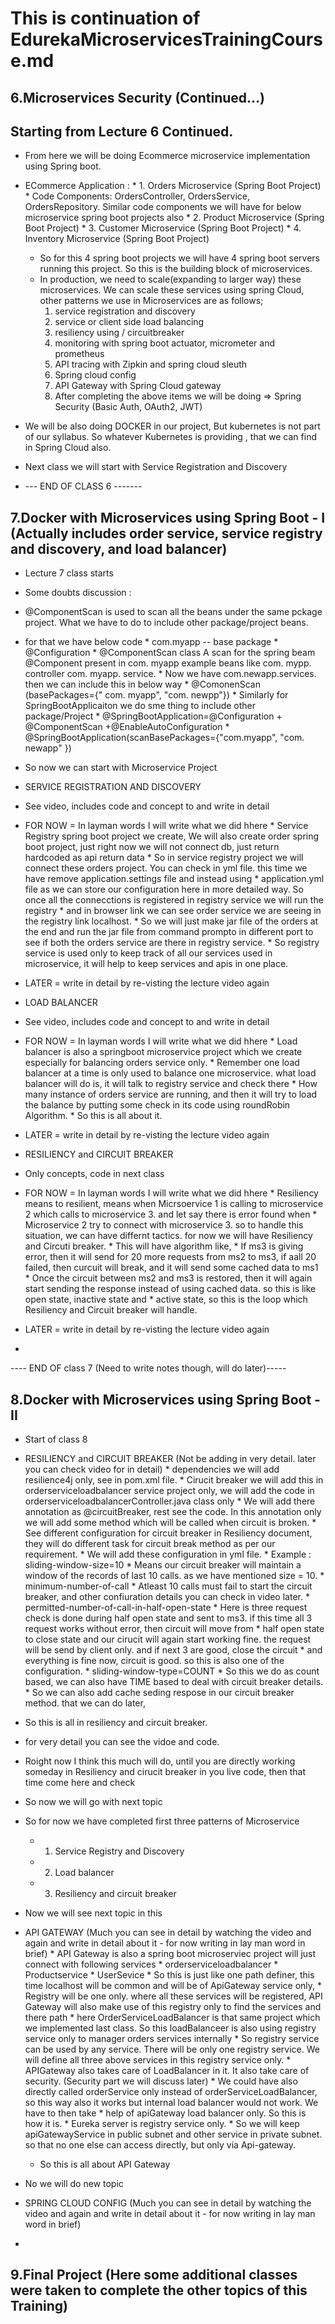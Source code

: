 # This is continuation of EdurekaMicroservicesTrainingCourse.md

## 6.Microservices Security (Continued...)
## Starting from Lecture 6 Continued.
* From here we will be doing Ecommerce microservice implementation using Spring boot.
* ECommerce Application :
      * 1. Orders Microservice (Spring Boot Project)
          * Code Components: OrdersController, OrdersService, OrdersRepository. Similar code components we will have for below microservice spring boot projects also
      * 2. Product Microservice (Spring Boot Project)
      * 3. Customer Microservice (Spring Boot Project)
      * 4. Inventory Microservice (Spring Boot Project)
  * So for this 4 spring boot projects we will have 4 spring boot servers running this project. So this is the building block of microservices.
  * In production, we need to scale(expanding to larger way) these microservices. We can scale these services using spring Cloud, other patterns we use in Microservices are as follows;
      1. service registration and discovery
      2. service or client side load balancing
      3. resiliency using / circuitbreaker
      4. monitoring with spring boot actuator, micrometer and prometheus
      5. API tracing with Zipkin and spring cloud sleuth
      6. Spring cloud config
      7. API Gateway with Spring Cloud gateway
      8. After completing the above items we will be doing => Spring Security (Basic Auth, OAuth2, JWT)

* We will be also doing DOCKER in our project, But kubernetes is not part of our syllabus. So whatever Kubernetes is providing , that we can find in Spring Cloud also.
* Next class we will start with Service Registration and Discovery
* --- END OF CLASS 6 -------


## 7.Docker with Microservices using Spring Boot - I (Actually includes order service, service registry and discovery, and load balancer)
* Lecture 7 class starts
* Some doubts discussion :
* @ComponentScan is used to scan all the beans under the same pckage project. What we have to do to include other package/project beans.
* for that we have below code
       * com.myapp -- base package
        *  @Configuration
        *  @ComponentScan class A scan for the spring beam @Component present in com. myapp example beans like com. mypp. controller com. myapp. service.
        *  Now we have com.newapp.services. then we can include this in below way
        *  @ComonenScan (basePackages={" com. myapp", "com. newpp"})
        *  Similarly for SpringBootApplicaiton we do sme thing to include other package/Project
        *  @SpringBootApplication=@Configuration + @ComponentScan +@EnableAutoConfiguration
         * @SpringBootApplication(scanBasePackages={"com.myapp", "com. newapp" })

* So now we can start with Microservice Project
* SERVICE REGISTRATION AND DISCOVERY
* See video, includes code and concept to and write in detail
* FOR NOW = In layman words I will write what we did hhere
       * Service Registry spring boot project we create, We will also create order spring boot project, just right now we will not connect db, just return hardcoded as api return data
       * So in service registry project we will connect these orders project. You can check in yml file. this time we have remove application.settings file and instead using
       * application.yml file as we can store our configuration here in more detailed way. So once all the connecctions is registered in registry service we will run the registry
       * and in browser link we can see order service we are seeing in the registry link localhost.
       * So we will just make jar file of the orders at the end and run the jar file from command prompto in different port to see if both the orders service are there in registry service.
       * So registry service is used only to keep track of all our services used in microservice, it will help to keep services and apis in one place. 
* LATER = write in detail by re-visting the lecture video again

* LOAD BALANCER
* See video, includes code and concept to and write in detail
* FOR NOW = In layman words I will write what we did hhere
       * Load balancer is also a springboot microservice project which we create especially for balancing orders service only.
       * Remember one load balancer at a time is only used to balance one microservice. what load balancer will do is, it will talk to registry service and check there
       * How many instance of orders service are running, and then it will try to load the balance by putting some check in its code using roundRobin Algorithm.
       * So this is all about it.
* LATER = write in detail by re-visting the lecture video again


* RESILIENCY and CIRCUIT BREAKER
* Only concepts, code in next class
* FOR NOW = In layman words I will write what we did hhere
       * Resiliency means to resilient, means when Micrsoervice 1 is calling to microservice 2 which calls to microservice 3. and let say there is error found when
       * Microservice 2 try to connect with microservice 3. so to handle this situation, we can have differnt tactics. for now we will have Resiliency and Circuti breaker.
            * This will have algorithm like,
            * If ms3 is giving error, then it will send for 20 more requests from ms2 to ms3, if aall 20 failed, then curcuit will break, and it will send some cached data to ms1
            * Once the circuit between ms2 and ms3 is restored, then it will again start sending the response instead of using cached data. so this is like open state, inactive state and
            * active state, so this is the loop which Resiliency and Circuit breaker will handle.
* LATER = write in detail by re-visting the lecture video again

* 
---- END OF class 7 (Need to write notes though, will do later)-----



## 8.Docker with Microservices using Spring Boot - II
* Start of class 8
* RESILIENCY and CIRCUIT BREAKER (Not be adding in very detail. later you can check video for in detail)
       * dependencies we will add resilience4j only, see in pom.xml file.
       * Cirucit breaker we will add this in orderserviceloadbalancer service project only, we will add the code in orderserviceloadbalancerController.java class only
       * We will add there annotation as @circuitBreaker, rest see the code. In this annotation only we will add some method which will be called when circuit is broken.
       * See different configuration for circuit breaker in Resiliency document, they will do different task for circuit break method as per our requirement.
       * We will add these configuration in yml file.
            * Example : sliding-window-size=10
                           * Means our circuit breaker will maintain a window of the records of last 10 calls. as we have mentioned size = 10.
                      * minimum-number-of-call
                           * Atleast 10 calls must fail to start the circuit breaker, and other confiuration details you can check in video later.
                      * permitted-number-of-call-in-half-open-state
                           * Here is three request check is done during half open state and sent to ms3. if this time all 3 request works without error, then circuit will move from
                           * half open state to close state and our cirucit will again start working fine. the request will be send by client only. and if next 3 are good, close the circuit
                           * and everything is fine now, circuit is good. so this is  also one of the configuration.
                      * sliding-window-type=COUNT
                           * So this we do as count based, we can also have TIME based to deal with circuit breaker details.
       * So we can also add cache seding respose in our circuit breaker method. that we can do later,
* So this is all in resiliency and circuit breaker.
* for very detail you can see the vidoe and code.
* Roight now I think this much will do, until you are directly working someday in Resiliency and cirucit breaker in you live code, then that time come here and check

* So now we will go with next topic

* So for now we have completed first three patterns of Microservice
     * 1. Service Registry and Discovery
     * 2. Load balancer
     * 3. Resiliency and circuit breaker

* Now we will see next topic in this

* API GATEWAY (Much you can see in detail by watching the video and again and write in detail about it - for now writing in lay man word in brief)
       * API Gateway is also a spring boot microserviec project will just connect with following services
            * orderserviceloadbalancer
            * Productservice
            * UserSevice
       * So this is just like one path definer, this time localhost will be common and will be of ApiGateway service only,
       * Registry will be one only. where all these services will be registered, API Gateway will also make use of this registry only to find the services and there path
       * here OrderServiceLoadBalancer is that same project which we implemented last class. So this loadBalanceer is also using registry service only to manager orders services internally
       * So registry service can be used by any service. There will be only one registry service. We will define all three above services in this registry service only.
       * APIGateway also takes care of LoadBalancer in it. It also take care of security. (Security part we will discuss later)
       * We could have also directly called orderService only instead of orderServiceLoadBalancer, so this way also it works but internal load balancer would not work. We have to then take
       * help of apiGateway load balancer only. So this is how it is.
       * Eureka server is registry service only.
       * So we will keep apiGatewayService in public subnet and other service in private subnet. so that no one else can access directly, but only via Api-gateway.
  * So this is all about API Gateway
 
* No we will do new topic
* SPRING CLOUD CONFIG (Much you can see in detail by watching the video and again and write in detail about it - for now writing in lay man word in brief)
* 
  



  


## 9.Final Project (Here some additional classes were taken to complete the other topics of this Training)
